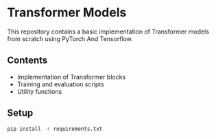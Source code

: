 # Transformer Models

This repository contains a basic implementation of Transformer models from scratch using PyTorch And Tensorflow.

## Contents 

- Implementation of Transformer blocks
- Training and evaluation scripts
- Utility functions

## Setup

```bash
pip install -r requirements.txt
